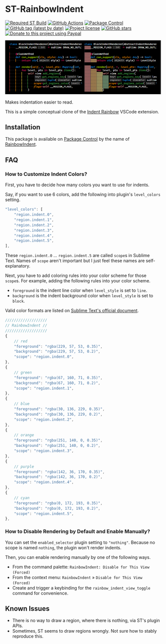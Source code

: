# ST-RainbowIndent

[![Required ST Build](https://img.shields.io/badge/ST-4169+-orange.svg?style=flat-square&logo=sublime-text)](https://www.sublimetext.com)
[![GitHub Actions](https://img.shields.io/github/actions/workflow/status/jfcherng-sublime/ST-RainbowIndent/python.yml?branch=st4&style=flat-square)](https://github.com/jfcherng-sublime/ST-RainbowIndent/actions)
[![Package Control](https://img.shields.io/packagecontrol/dt/RainbowIndent?style=flat-square)](https://packagecontrol.io/packages/RainbowIndent)
[![GitHub tag (latest by date)](https://img.shields.io/github/v/tag/jfcherng-sublime/ST-RainbowIndent?style=flat-square&logo=github)](https://github.com/jfcherng-sublime/ST-RainbowIndent/tags)
[![Project license](https://img.shields.io/github/license/jfcherng-sublime/ST-RainbowIndent?style=flat-square&logo=github)](https://github.com/jfcherng-sublime/ST-RainbowIndent/blob/st4/LICENSE)
[![GitHub stars](https://img.shields.io/github/stars/jfcherng-sublime/ST-RainbowIndent?style=flat-square&logo=github)](https://github.com/jfcherng-sublime/ST-RainbowIndent/stargazers)
[![Donate to this project using Paypal](https://img.shields.io/badge/paypal-donate-blue.svg?style=flat-square&logo=paypal)](https://www.paypal.me/jfcherng/5usd)

![screenshot](https://raw.githubusercontent.com/jfcherng-sublime/ST-RainbowIndent/docs/images/screenshot.png)

Makes indentation easier to read.

This is a simple conceptual clone of the [Indent Rainbow][vscode-indent-rainbow] VSCode extension.

## Installation

This package is available on [Package Control][package-control] by the name of [RainbowIndent][st-rainbow-indent].

## FAQ

### How to Customize Indent Colors?

First, you have to decide how many colors you want to use for indents.

Say, if you want to use 6 colors, add the following into plugin's `level_colors` setting.

```js
"level_colors": [
    "region.indent.0",
    "region.indent.1",
    "region.indent.2",
    "region.indent.3",
    "region.indent.4",
    "region.indent.5",
],
```

These `region.indent.0` ... `region.indent.5` are called `scope`s in Sublime Text.
Names of `scope` aren't important but I just feel these names are self-explanatory.

Next, you have to add coloring rules into your color scheme for those `scope`s.
For example, adding the following rules into your color scheme.

- `foreground` is the indent line color when `level_style` is set to `line`.
- `background` is the indent background color when `level_style` is set to `block`.

Valid color formats are listed on [Sublime Text's official document][st-docs-color-schemes-colors].

```js
///////////////////
// RainbowIndent //
///////////////////
{
    // red
    "foreground": "rgba(229, 57, 53, 0.35)",
    "background": "rgba(229, 57, 53, 0.2)",
    "scope": "region.indent.0",
},
{
    // green
    "foreground": "rgba(67, 160, 71, 0.35)",
    "background": "rgba(67, 160, 71, 0.2)",
    "scope": "region.indent.1",
},
{
    // blue
    "foreground": "rgba(30, 136, 229, 0.35)",
    "background": "rgba(30, 136, 229, 0.2)",
    "scope": "region.indent.2",
},
{
    // orange
    "foreground": "rgba(251, 140, 0, 0.35)",
    "background": "rgba(251, 140, 0, 0.2)",
    "scope": "region.indent.3",
},
{
    // purple
    "foreground": "rgba(142, 36, 170, 0.35)",
    "background": "rgba(142, 36, 170, 0.2)",
    "scope": "region.indent.4",
},
{
    // cyan
    "foreground": "rgba(0, 172, 193, 0.35)",
    "background": "rgba(0, 172, 193, 0.2)",
    "scope": "region.indent.5",
},
```

### How to Disable Rendering by Default and Enable Manually?

You can set the `enabled_selector` plugin setting to `"nothing"`.
Because no scope is named `nothing`, the plugin won't render indents.

Then, you can enable rendering manually by one of the following ways.

- From the command palette: `RainbowIndent: Disable for This View (Forced)`
- From the context menu: `RainbowIndent` » `Disable for This View (Forced)`
- Create and trigger a keybinding for the `rainbow_indent_view_toggle` command for convenience.

## Known Issues

- There is no way to draw a region, where there is nothing, via ST's plugin APIs.
- Sometimes, ST seems to draw regions wrongly. Not sure how to stably reproduce this.

[package-control]: https://packagecontrol.io
[st-docs-color-schemes-colors]: https://www.sublimetext.com/docs/color_schemes.html#colors
[st-rainbow-indent]: https://packagecontrol.io/packages/RainbowIndent
[vscode-indent-rainbow]: https://marketplace.visualstudio.com/items?itemName=oderwat.indent-rainbow
